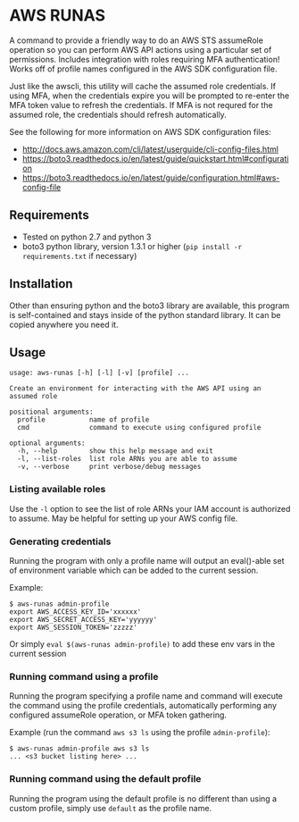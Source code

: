 # AWS RUNAS
A command to provide a friendly way to do an AWS STS assumeRole operation so you can perform AWS API actions
using a particular set of permissions.  Includes integration with roles requiring MFA authentication!  Works
off of profile names configured in the AWS SDK configuration file.

Just like the awscli, this utility will cache the assumed role credentials.  If using MFA, when the credentials
expire you will be prompted to re-enter the MFA token value to refresh the credentials.  If MFA is not requred
for the assumed role, the credentials should refresh automatically.

See the following for more information on AWS SDK configuration files:
  - http://docs.aws.amazon.com/cli/latest/userguide/cli-config-files.html
  - https://boto3.readthedocs.io/en/latest/guide/quickstart.html#configuration
  - https://boto3.readthedocs.io/en/latest/guide/configuration.html#aws-config-file

## Requirements
  - Tested on python 2.7 and python 3
  - boto3 python library, version 1.3.1 or higher (`pip install -r requirements.txt` if necessary)

## Installation
Other than ensuring python and the boto3 library are available, this program is self-contained and stays inside
of the python standard library. It can be copied anywhere you need it.

## Usage
```
usage: aws-runas [-h] [-l] [-v] [profile] ...

Create an environment for interacting with the AWS API using an assumed role

positional arguments:
  profile           name of profile
  cmd               command to execute using configured profile

optional arguments:
  -h, --help        show this help message and exit
  -l, --list-roles  list role ARNs you are able to assume
  -v, --verbose     print verbose/debug messages
```

### Listing available roles
Use the `-l` option to see the list of role ARNs your IAM account is authorized to assume.
May be helpful for setting up your AWS config file.

### Generating credentials
Running the program with only a profile name will output an eval()-able set of
environment variable which can be added to the current session.

Example:
```
$ aws-runas admin-profile
export AWS_ACCESS_KEY_ID='xxxxxx'
export AWS_SECRET_ACCESS_KEY='yyyyyy'
export AWS_SESSION_TOKEN='zzzzz'
```

Or simply `eval $(aws-runas admin-profile)` to add these env vars in the current session

### Running command using a profile
Running the program specifying a profile name and command will execute the command using the
profile credentials, automatically performing any configured assumeRole operation, or MFA token
gathering.

Example (run the command `aws s3 ls` using the profile `admin-profile`):
```
$ aws-runas admin-profile aws s3 ls
... <s3 bucket listing here> ...
```

### Running command using the default profile
Running the program using the default profile is no different than using a custom profile,
simply use `default` as the profile name.
